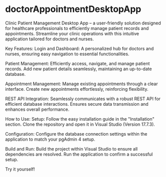 # doctorAppointmentDesktopApp
Clinic Patient Management Desktop App – a user-friendly solution designed for healthcare professionals to efficiently manage patient records and appointments. Streamline your clinic operations with this intuitive application tailored for doctors and nurses.

Key Features:
Login and Dashboard:
A personalized hub for doctors and nurses, ensuring easy navigation to essential functionalities.

Patient Management:
Efficiently access, navigate, and manage patient records.
Add new patient details seamlessly, maintaining an up-to-date database.

Appointment Management:
Manage existing appointments through a clear interface.
Create new appointments effortlessly, reinforcing flexibility.

REST API Integration:
Seamlessly communicates with a robust REST API for efficient database interactions.
Ensures secure data transmission and enhances overall performance.

How to Use:
Setup:
Follow the easy installation guide in the "Installation" section.
Clone the repository and open it in Visual Studio (Version 17.7.3).

Configuration:
Configure the database connection settings within the application to match your pgAdmin 4 setup.

Build and Run:
Build the project within Visual Studio to ensure all dependencies are resolved.
Run the application to confirm a successful setup.

Try it yourself! 
